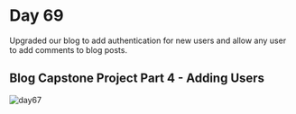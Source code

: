 # Day 69
Upgraded our blog to add authentication for new users and allow any user to add comments to blog posts.
## Blog Capstone Project Part 4 - Adding Users
![day67](https://github.com/diorithaliti/100-Days-of-Code-The-Complete-Python-Pro-Bootcamp/assets/74361197/c2e8e948-903f-4f44-b0be-64ffacc78a8b)
